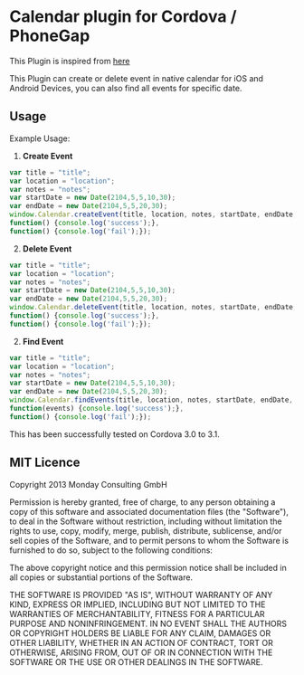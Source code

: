 Calendar plugin for Cordova / PhoneGap
======================================================

This Plugin is inspired from [here](https://github.com/EddyVerbruggen/Calendar-PhoneGap-Plugin)

This Plugin can create or delete event in native calendar for iOS and Android Devices, you can also find all events for specific date.

## Usage

Example Usage: 

1. **Create Event**

```js
var title = "title";
var location = "location";
var notes = "notes";
var startDate = new Date(2104,5,5,10,30);
var endDate = new Date(2104,5,5,20,30);
window.Calendar.createEvent(title, location, notes, startDate, endDate, 
function() {console.log('success');}, 
function() {console.log('fail');});
```
2. **Delete Event**

```js
var title = "title";
var location = "location";
var notes = "notes";
var startDate = new Date(2104,5,5,10,30);
var endDate = new Date(2104,5,5,20,30);
window.Calendar.deleteEvent(title, location, notes, startDate, endDate,
function() {console.log('success');}, 
function() {console.log('fail');});
```
2. **Find Event**

```js
var title = "title";
var location = "location";
var notes = "notes";
var startDate = new Date(2104,5,5,10,30);
var endDate = new Date(2104,5,5,20,30);
window.Calendar.findEvents(title, location, notes, startDate, endDate,
function(events) {console.log('success');}, 
function() {console.log('fail');});
```

This has been successfully tested on Cordova 3.0 to 3.1.


## MIT Licence

Copyright 2013 Monday Consulting GmbH

Permission is hereby granted, free of charge, to any person obtaining
a copy of this software and associated documentation files (the
"Software"), to deal in the Software without restriction, including
without limitation the rights to use, copy, modify, merge, publish,
distribute, sublicense, and/or sell copies of the Software, and to
permit persons to whom the Software is furnished to do so, subject to
the following conditions:

The above copyright notice and this permission notice shall be
included in all copies or substantial portions of the Software.

THE SOFTWARE IS PROVIDED "AS IS", WITHOUT WARRANTY OF ANY KIND,
EXPRESS OR IMPLIED, INCLUDING BUT NOT LIMITED TO THE WARRANTIES OF
MERCHANTABILITY, FITNESS FOR A PARTICULAR PURPOSE AND
NONINFRINGEMENT. IN NO EVENT SHALL THE AUTHORS OR COPYRIGHT HOLDERS BE
LIABLE FOR ANY CLAIM, DAMAGES OR OTHER LIABILITY, WHETHER IN AN ACTION
OF CONTRACT, TORT OR OTHERWISE, ARISING FROM, OUT OF OR IN CONNECTION
WITH THE SOFTWARE OR THE USE OR OTHER DEALINGS IN THE SOFTWARE.
